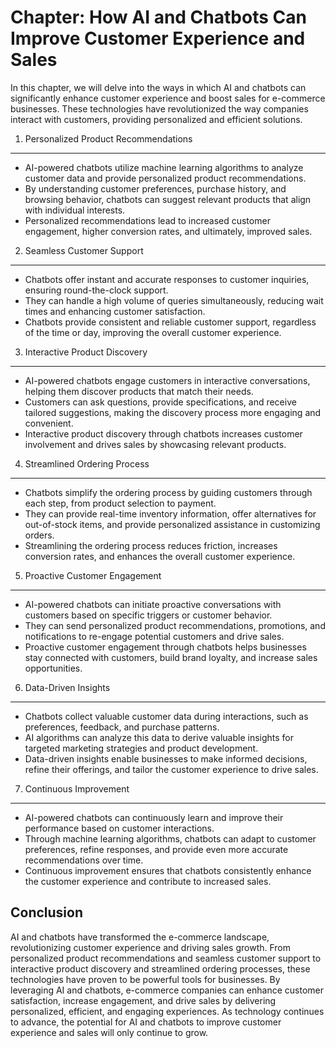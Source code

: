 Chapter: How AI and Chatbots Can Improve Customer Experience and Sales
======================================================================

In this chapter, we will delve into the ways in which AI and chatbots can significantly enhance customer experience and boost sales for e-commerce businesses. These technologies have revolutionized the way companies interact with customers, providing personalized and efficient solutions.

1. Personalized Product Recommendations
---------------------------------------

* AI-powered chatbots utilize machine learning algorithms to analyze customer data and provide personalized product recommendations.
* By understanding customer preferences, purchase history, and browsing behavior, chatbots can suggest relevant products that align with individual interests.
* Personalized recommendations lead to increased customer engagement, higher conversion rates, and ultimately, improved sales.

2. Seamless Customer Support
----------------------------

* Chatbots offer instant and accurate responses to customer inquiries, ensuring round-the-clock support.
* They can handle a high volume of queries simultaneously, reducing wait times and enhancing customer satisfaction.
* Chatbots provide consistent and reliable customer support, regardless of the time or day, improving the overall customer experience.

3. Interactive Product Discovery
--------------------------------

* AI-powered chatbots engage customers in interactive conversations, helping them discover products that match their needs.
* Customers can ask questions, provide specifications, and receive tailored suggestions, making the discovery process more engaging and convenient.
* Interactive product discovery through chatbots increases customer involvement and drives sales by showcasing relevant products.

4. Streamlined Ordering Process
-------------------------------

* Chatbots simplify the ordering process by guiding customers through each step, from product selection to payment.
* They can provide real-time inventory information, offer alternatives for out-of-stock items, and provide personalized assistance in customizing orders.
* Streamlining the ordering process reduces friction, increases conversion rates, and enhances the overall customer experience.

5. Proactive Customer Engagement
--------------------------------

* AI-powered chatbots can initiate proactive conversations with customers based on specific triggers or customer behavior.
* They can send personalized product recommendations, promotions, and notifications to re-engage potential customers and drive sales.
* Proactive customer engagement through chatbots helps businesses stay connected with customers, build brand loyalty, and increase sales opportunities.

6. Data-Driven Insights
-----------------------

* Chatbots collect valuable customer data during interactions, such as preferences, feedback, and purchase patterns.
* AI algorithms can analyze this data to derive valuable insights for targeted marketing strategies and product development.
* Data-driven insights enable businesses to make informed decisions, refine their offerings, and tailor the customer experience to drive sales.

7. Continuous Improvement
-------------------------

* AI-powered chatbots can continuously learn and improve their performance based on customer interactions.
* Through machine learning algorithms, chatbots can adapt to customer preferences, refine responses, and provide even more accurate recommendations over time.
* Continuous improvement ensures that chatbots consistently enhance the customer experience and contribute to increased sales.

Conclusion
----------

AI and chatbots have transformed the e-commerce landscape, revolutionizing customer experience and driving sales growth. From personalized product recommendations and seamless customer support to interactive product discovery and streamlined ordering processes, these technologies have proven to be powerful tools for businesses. By leveraging AI and chatbots, e-commerce companies can enhance customer satisfaction, increase engagement, and drive sales by delivering personalized, efficient, and engaging experiences. As technology continues to advance, the potential for AI and chatbots to improve customer experience and sales will only continue to grow.
